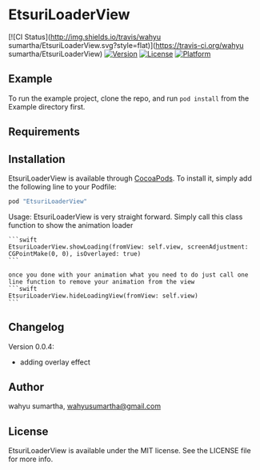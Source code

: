# EtsuriLoaderView

[![CI Status](http://img.shields.io/travis/wahyu sumartha/EtsuriLoaderView.svg?style=flat)](https://travis-ci.org/wahyu sumartha/EtsuriLoaderView)
[![Version](https://img.shields.io/cocoapods/v/EtsuriLoaderView.svg?style=flat)](http://cocoapods.org/pods/EtsuriLoaderView)
[![License](https://img.shields.io/cocoapods/l/EtsuriLoaderView.svg?style=flat)](http://cocoapods.org/pods/EtsuriLoaderView)
[![Platform](https://img.shields.io/cocoapods/p/EtsuriLoaderView.svg?style=flat)](http://cocoapods.org/pods/EtsuriLoaderView)

## Example

To run the example project, clone the repo, and run `pod install` from the Example directory first.

## Requirements

## Installation

EtsuriLoaderView is available through [CocoaPods](http://cocoapods.org). To install
it, simply add the following line to your Podfile:

```ruby
pod "EtsuriLoaderView"
```

Usage: 
    EtsuriLoaderView is very straight forward. Simply call this class function to show the animation loader

    ```swift
    EtsuriLoaderView.showLoading(fromView: self.view, screenAdjustment: CGPointMake(0, 0), isOverlayed: true)
    ```
    
    once you done with your animation what you need to do just call one line function to remove your animation from the view 
    ```swift
    EtsuriLoaderView.hideLoadingView(fromView: self.view)
    ```
## Changelog

Version 0.0.4: 
- adding overlay effect 

## Author

wahyu sumartha, wahyusumartha@gmail.com

## License

EtsuriLoaderView is available under the MIT license. See the LICENSE file for more info.

